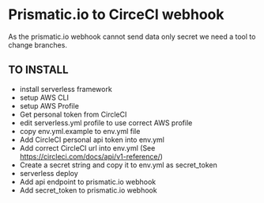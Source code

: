 # Prismatic.io to CirceCI webhook

As the prismatic.io webhook cannot send data only secret we need a tool to change branches.


## TO INSTALL

- install serverless framework
- setup AWS CLI
- setup AWS Profile
- Get personal token from CircleCI
- edit serverless.yml profile to use correct AWS profile
- copy env.yml.example to env.yml file
- Add CircleCI personal api token into env.yml
- Add correct CircleCI url into env.yml (See https://circleci.com/docs/api/v1-reference/)
- Create a secret string and copy it to env.yml as secret_token
- serverless deploy
- Add api endpoint to prismatic.io webhook
- Add secret_token to prismatic.io webhook
